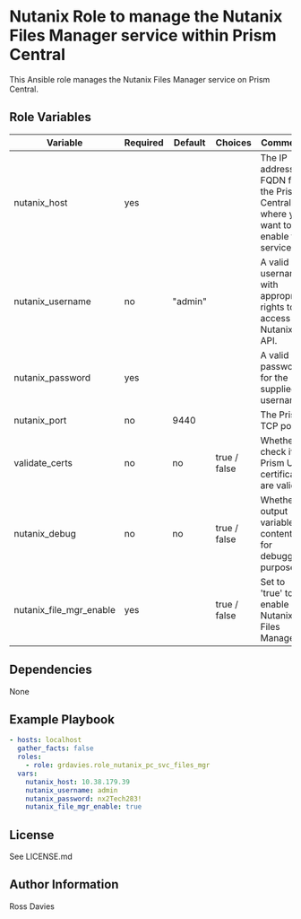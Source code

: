# Nutanix Role to manage the Nutanix Files Manager service within Prism Central

This Ansible role manages the Nutanix Files Manager service on Prism Central.

## Role Variables

| Variable                                          | Required | Default | Choices                   | Comments                                                                                               |
|---------------------------------------------------|----------|---------|---------------------------|--------------------------------------------------------------------------------------------------------|
| nutanix_host                                      | yes      |         |                           | The IP address or FQDN for the Prism Central where you want to enable the service.                     |
| nutanix_username                                  | no       | "admin" |                           | A valid username with appropriate rights to access the Nutanix API.                                    |
| nutanix_password                                  | yes      |         |                           | A valid password for the supplied username.                                                            |
| nutanix_port                                      | no       | 9440    |                           | The Prism TCP port                                                                                     |
| validate_certs                                    | no       | no      | true / false              | Whether to check if Prism UI certificates are valid.                                                   |
| nutanix_debug                                     | no       | no      | true / false              | Whether to output variable contents for debugging purposes.                                            |
| nutanix_file_mgr_enable                           | yes      |         | true / false              | Set  to 'true' to enable Nutanix Files Manager.                                                        |

## Dependencies

None

## Example Playbook

```YAML
- hosts: localhost
  gather_facts: false
  roles:
    - role: grdavies.role_nutanix_pc_svc_files_mgr
  vars:
    nutanix_host: 10.38.179.39
    nutanix_username: admin
    nutanix_password: nx2Tech283!
    nutanix_file_mgr_enable: true
```

## License

See LICENSE.md

## Author Information

Ross Davies
